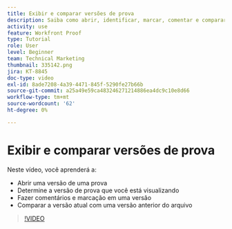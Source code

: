 ```yaml
---
title: Exibir e comparar versões de prova
description: Saiba como abrir, identificar, marcar, comentar e comparar versões de prova no [!DNL  Workfront].
activity: use
feature: Workfront Proof
type: Tutorial
role: User
level: Beginner
team: Technical Marketing
thumbnail: 335142.png
jira: KT-8845
doc-type: video
exl-id: 8ade7208-4a39-4471-845f-5290fe27b66b
source-git-commit: a25a49e59ca483246271214886ea4dc9c10e8d66
workflow-type: tm+mt
source-wordcount: '62'
ht-degree: 0%

---
```


# Exibir e comparar versões de prova

Neste vídeo, você aprenderá a:

* Abrir uma versão de uma prova
* Determine a versão de prova que você está visualizando
* Fazer comentários e marcação em uma versão
* Comparar a versão atual com uma versão anterior do arquivo

>[!VIDEO](https://video.tv.adobe.com/v/335142/?quality=12&learn=on)

<!--
## Learn more
* Compare proofs
-->
